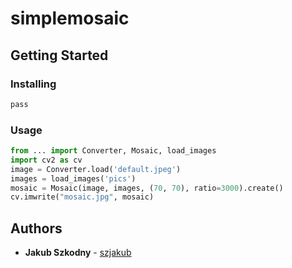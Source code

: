 # simplemosaic


## Getting Started




### Installing



```bash
pass
```

### Usage



```python
from ... import Converter, Mosaic, load_images
import cv2 as cv
image = Converter.load('default.jpeg')
images = load_images('pics')
mosaic = Mosaic(image, images, (70, 70), ratio=3000).create()
cv.imwrite("mosaic.jpg", mosaic)
```





## Authors

* **Jakub Szkodny** - [szjakub](https://github.com/szjakub)

